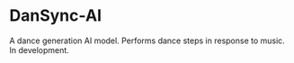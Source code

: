 # DanSync-AI
A dance generation AI model. Performs dance steps in response to music. In development.
